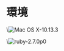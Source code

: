 # 環境

\\![Mac OS X-10.13.3](<https://img.shields.io/badge/MacOSX-10.13.3-brightgreen>)

\\![ruby-2.7.0p0](<https://img.shields.io/badge/ruby-2.7.0p0-brightgreen>)